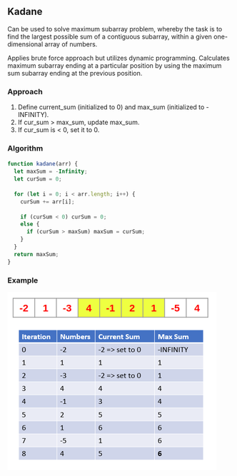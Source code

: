 ## Kadane

Can be used to solve maximum subarray problem, whereby the task is to find the largest possible sum of a contiguous subarray, within a given one-dimensional array of numbers.

Applies brute force approach but utilizes dynamic programming. Calculates maximum subarray ending at a particular position by using the maximum sum subarray ending at the previous position.

### Approach

1. Define current_sum (initialized to 0) and max_sum (initialized to -INFINITY).
2. If cur_sum > max_sum, update max_sum.
3. If cur_sum is < 0, set it to 0.

### Algorithm

```js
function kadane(arr) {
  let maxSum = -Infinity;
  let curSum = 0;

  for (let i = 0; i < arr.length; i++) {
    curSum += arr[i];

    if (curSum < 0) curSum = 0;
    else {
      if (curSum > maxSum) maxSum = curSum;
    }
  }
  return maxSum;
}
```

### Example

<img src="../../assets/kadane-example.PNG">
